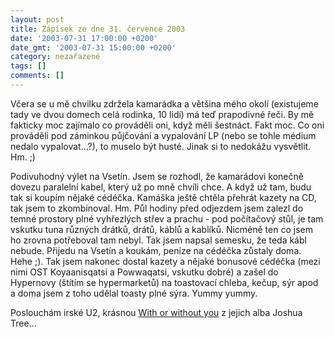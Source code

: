 ```yaml
---
layout: post
title: Zápisek ze dne 31. července 2003
date: '2003-07-31 17:00:00 +0200'
date_gmt: '2003-07-31 15:00:00 +0200'
category: nezařazené
tags: []
comments: []
---
```

<p>Včera se u mě chvilku zdržela kamarádka a většina mého okolí (existujeme tady ve dvou domech celá rodinka, 10 lidí)   má teď prapodivné řeči. By mě fakticky moc zajímalo co prováděli oni, když měli šestnáct. Fakt moc.   Co oni prováděli pod záminkou půjčování a vypalování LP (nebo se tohle médium nedalo vypalovat...?),   to muselo být husté. Jinak si to nedokážu vysvětlit. Hm. ;)</p>
<p>Podivuhodný výlet na Vsetín. Jsem se rozhodl, že kamarádovi konečně dovezu paralelní kabel, který už po mně   chvíli chce. A když už tam, budu tak si koupím nějaké cédéčka. Kamáška ještě chtěla přehrát kazety na CD, tak jsem to zkombinoval.   Hm. Půl hodiny před odjezdem jsem zalezl do temné   prostory plné vyhřezlých střev a prachu - pod počítačový stůl, je tam vskutku tuna různých drátků, drátů, káblů a   kablíků. Nicméně ten co jsem ho zrovna potřeboval tam nebyl. Tak jsem napsal semesku, že teda kábl nebude.   Přijedu na Vsetín a koukám, peníze na cédéčka zůstaly doma. Hehe ;). Tak jsem nakonec dostal kazety a nějaké bonusové   cédéčka (mezi nimi OST Koyaanisqatsi a Powwaqatsi, vskutku dobré) a zašel do Hypernovy (štítím se hypermarketů)   na toastovací chleba, kečup, sýr apod a doma jsem z toho udělal toasty plné sýra. Yummy yummy.</p>
<p>Poslouchám irské U2, krásnou <a href="art.php?a=with_or_without_you.htm">With or without you</a>   z jejich alba Joshua Tree...</p>
